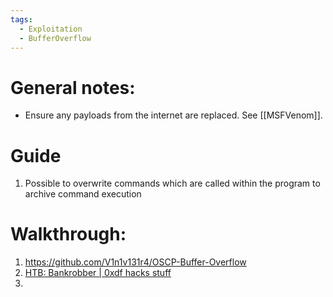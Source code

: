 ```yaml
---
tags:
  - Exploitation
  - BufferOverflow
---
```

# General notes:

* Ensure any payloads from the internet are replaced. See [[MSFVenom]].

# Guide

1. Possible to overwrite commands which are called within the program to archive command execution
# Walkthrough:
1. https://github.com/V1n1v131r4/OSCP-Buffer-Overflow
2. [HTB: Bankrobber | 0xdf hacks stuff](https://0xdf.gitlab.io/2020/03/07/htb-bankrobber.html#priv-cortin--system)
3. 

